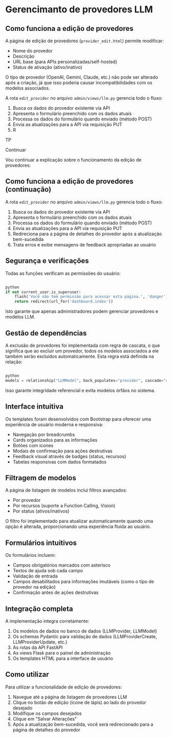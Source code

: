 # Gerencimanto de provedores LLM

## Como funciona a edição de provedores

A página de edição de provedores (`provider_edit.html`) permite modificar:

- Nome do provedor
- Descrição
- URL base (para APIs personalizadas/self-hosted)
- Status de ativação (ativo/inativo)

O tipo de provedor (OpenAI, Gemini, Claude, etc.) não pode ser alterado após a criação, já que isso poderia causar incompatibilidades com os modelos associados.

A rota `edit_provider` no arquivo `admin/views/llm.py` gerencia todo o fluxo:

1. Busca os dados do provedor existente via API
2. Apresenta o formulário preenchido com os dados atuais
3. Processa os dados do formulário quando enviado (método POST)
4. Envia as atualizações para a API via requisição PUT
5. R

TP

Continuar

Vou continuar a explicação sobre o funcionamento da edição de provedores:

## Como funciona a edição de provedores (continuação)

A rota `edit_provider` no arquivo `admin/views/llm.py` gerencia todo o fluxo:

1. Busca os dados do provedor existente via API
2. Apresenta o formulário preenchido com os dados atuais
3. Processa os dados do formulário quando enviado (método POST)
4. Envia as atualizações para a API via requisição PUT
5. Redireciona para a página de detalhes do provedor após a atualização bem-sucedida
6. Trata erros e exibe mensagens de feedback apropriadas ao usuário

## Segurança e verificações

Todas as funções verificam as permissões do usuário:

```python

python
if not current_user.is_superuser:
    flash('Você não tem permissão para acessar esta página.', 'danger')
    return redirect(url_for('dashboard.index'))

```

Isto garante que apenas administradores podem gerenciar provedores e modelos LLM.

## Gestão de dependências

A exclusão de provedores foi implementada com regra de cascata, o que significa que ao excluir um provedor, todos os modelos associados a ele também serão excluídos automaticamente. Esta regra está definida na relação:

```python

python
models = relationship("LLMModel", back_populates="provider", cascade="all, delete-orphan")

```

Isso garante integridade referencial e evita modelos órfãos no sistema.

## Interface intuitiva

Os templates foram desenvolvidos com Bootstrap para oferecer uma experiência de usuário moderna e responsiva:

- Navegação por breadcrumbs
- Cards organizados para as informações
- Botões com ícones
- Modais de confirmação para ações destrutivas
- Feedback visual através de badges (status, recursos)
- Tabelas responsivas com dados formatados

## Filtragem de modelos

A página de listagem de modelos inclui filtros avançados:

- Por provedor
- Por recursos (suporte a Function Calling, Vision)
- Por status (ativos/inativos)

O filtro foi implementado para atualizar automaticamente quando uma opção é alterada, proporcionando uma experiência fluida ao usuário.

## Formulários intuitivos

Os formulários incluem:

- Campos obrigatórios marcados com asterisco
- Textos de ajuda sob cada campo
- Validação de entrada
- Campos desabilitados para informações imutáveis (como o tipo de provedor na edição)
- Confirmação antes de ações destrutivas

## Integração completa

A implementação integra corretamente:

1. Os modelos de dados no banco de dados (LLMProvider, LLMModel)
2. Os schemas Pydantic para validação de dados (LLMProviderCreate, LLMProviderUpdate, etc.)
3. As rotas da API FastAPI
4. As views Flask para o painel de administração
5. Os templates HTML para a interface de usuário

## Como utilizar

Para utilizar a funcionalidade de edição de provedores:

1. Navegue até a página de listagem de provedores LLM
2. Clique no botão de edição (ícone de lápis) ao lado do provedor desejado
3. Modifique os campos desejados
4. Clique em "Salvar Alterações"
5. Após a atualização bem-sucedida, você será redirecionado para a página de detalhes do provedor